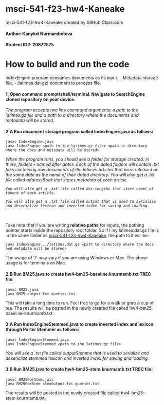 # msci-541-f23-hw4-Kaneake
msci-541-f23-hw4-Kaneake created by GitHub Classroom
#### Author: Kanykei Nurmambetova
#### Student ID#: 20872575

# How to build and run the code

IndexEngine program consumes documents as its input. - Metadata storage file, - (latimes.dat.gz) document to process file.

#### 1. Open command prompt/shell/terminal. Navigate to SearchEngine cloned repository on your device.

<i>
  The program accepts two line command arguments: a path to the latimes.gz file and a path to a directory
  where the documents and metadata will be stored. 
</i>

#### 2.A Run document storage program called IndexEngine.java as follows:
```
javac IndexEngine.java
java IndexEngine <path to the latimes.gz file> <path to directory where the docs and metadata will be stored>
```
<p>
  <i>
    When the program runs, you should see a folder for storage created. In there, folders - named after dates. Each of the dated folders will contain .txt files containing raw documents of the latimes articles that were released on the same date as the name of their dated directory.
    You will also get a .txt file called addressBook that stores metadata of each article.

    You will also get a .txt file called doc-lengths that store count of tokens of each article.

    You will also get a .txt file called output that is used to serialize and deserialize lexicon and inverted index for saving and loading.
  </i>
  <br><br>
  Take note that if you are writing <b>relative paths</b> for inputs, the pathing pointer starts inside the repository root folder.
  So if I my latimes.dat.gz file is in the same folder as <u>msci-541-f23-hw4-Kaneake</u>, the path to it will be:

  ```
  java IndexEngine ../latimes.dat.gz <path to directory where the docs and metadata will be stored>
  ```

  The usage of '/' may vary if you are using Windows or Mac. The above usage is for terminals on Mac.
</p>

#### 2.B Run BM25.java to create hw4-bm25-baseline.knurmamb.txt TREC file:
```
javac BM25.java
java BM25 output.txt queries.txt
```
This will take a long time to run. Feel free to go for a walk or grab a cup of tea. The results will be posted in the newly created file called hw4-bm25-baseline-knurmamb.txt.

#### 3.A Run IndexEngineStemmed.java to create inverted index and lexicon through Porter Stemmer as follows:
```
javac IndexEngineStemmed.java
java IndexEngineStemmed <path to the latimes.gz file>
```
<p>
  <i>
    You will see a .txt file called outputStemme that is used to serialize and deserialize stemmed lexicon and inverted index for saving and loading.
  </i>
</p>

#### 3.B Run BM25.java to create hw4-bm25-stem.knurmamb.txt TREC file:
```
javac BM25ForStem.java
java BM25ForStem stemOutput.txt queries.txt
```
The results will be posted in the newly created file called hw4-bm25-stem.knurmamb.txt.